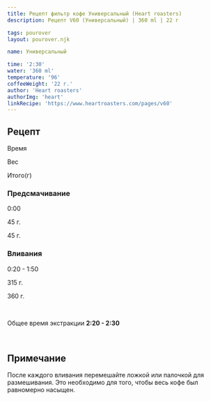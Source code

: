 ```yaml
---
title: Рецепт фильтр кофе Универсальный (Heart roasters)
description: Рецепт V60 (Универсальный) | 360 ml | 22 г

tags: pourover
layout: pourover.njk

name: Универсальный

time: '2:30'
water: '360 ml'
temperature: '96'
coffeeWeight: '22 г.'
author: 'Heart roasters'
authorImg: 'heart'
linkRecipe: 'https://www.heartroasters.com/pages/v60'
---
```


## Рецепт


<div class="time-line">

Время

Вес

Итого(г)

</div>

### Предсмачивание

<div class="time-line">

0:00

45 г.

45 г.

</div>


### Вливания

<div class="time-line">

0:20 - 1:50

315 г.

360 г.

</div>
<br>

Общее время экстракции __2:20 - 2:30__

<br>
<div class="info-warm">

## Примечание
После каждого вливания перемешайте ложкой или палочкой для размешивания. Это необходимо для того, чтобы весь кофе был равномерно насыщен.
</div>


